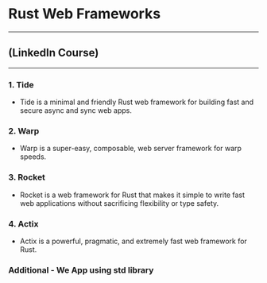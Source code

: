 # Rust Web Frameworks
------
## (LinkedIn Course)
------
### 1. Tide
- Tide is a minimal and friendly Rust web framework for building fast and secure async and sync web apps.

### 2. Warp
- Warp is a super-easy, composable, web server framework for warp speeds.

### 3. Rocket
- Rocket is a web framework for Rust that makes it simple to write fast web applications without sacrificing flexibility or type safety.

### 4. Actix
- Actix is a powerful, pragmatic, and extremely fast web framework for Rust.

### Additional - We App using std library